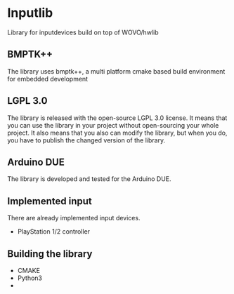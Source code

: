 # Inputlib
Library for inputdevices build on top of WOVO/hwlib

## BMPTK++
The library uses bmptk++, a multi platform cmake based build environment for embedded development

## LGPL 3.0
The library is released with the open-source LGPL 3.0 license. It means that you can use the library in your project without open-sourcing your whole project. It also means that you also can modify the library, but when you do, you have to publish the changed version of the library.

## Arduino DUE
The library is developed and tested for the Arduino DUE.

## Implemented input
There are already implemented input devices.
* PlayStation 1/2 controller


## Building the library

* CMAKE
* Python3
* 